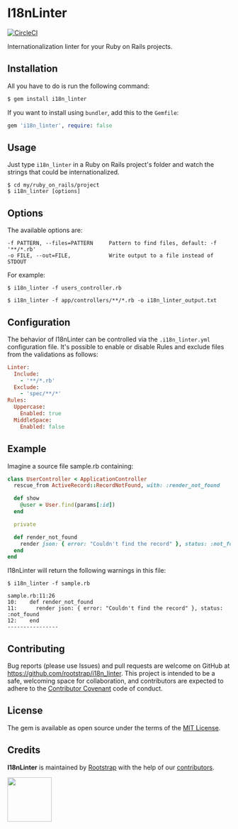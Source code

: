 # I18nLinter

[![CircleCI](https://circleci.com/gh/rootstrap/i18n_linter/tree/master.svg?style=svg&circle-token=15c1ee79b304665b14e47e04dc7577c715de293c)](https://circleci.com/gh/rootstrap/i18n_linter/tree/master)

Internationalization linter for your Ruby on Rails projects.

## Installation
All you have to do is run the following command:
```bash
$ gem install i18n_linter
```
If you want to install using `bundler`, add this to the `Gemfile`:
```ruby
gem 'i18n_linter', require: false
```

## Usage
Just type `i18n_linter` in a Ruby on Rails project's folder and watch the strings that could be internationalized.
```
$ cd my/ruby_on_rails/project
$ i18n_linter [options]
```

## Options
The available options are:
```
-f PATTERN, --files=PATTERN     Pattern to find files, default: -f '**/*.rb'
-o FILE, --out=FILE,            Write output to a file instead of STDOUT
```

For example:

```
$ i18n_linter -f users_controller.rb
```
```
$ i18n_linter -f app/controllers/**/*.rb -o i18n_linter_output.txt
```

## Configuration
The behavior of I18nLinter can be controlled via the `.i18n_linter.yml` configuration file.
It's possible to enable or disable Rules and exclude files from the validations as follows:
```ruby
Linter:
  Include:
    - '**/*.rb'
  Exclude:
    - 'spec/**/*'
Rules:
  Uppercase:
    Enabled: true
  MiddleSpace:
    Enabled: false
```

## Example
Imagine a source file sample.rb containing:
```ruby
class UserController < ApplicationController
  rescue_from ActiveRecord::RecordNotFound, with: :render_not_found

  def show
    @user = User.find(params[:id])
  end

  private

  def render_not_found
    render json: { error: "Couldn't find the record" }, status: :not_found
  end
end
```
I18nLinter will return the following warnings in this file:
```
$ i18n_linter -f sample.rb

sample.rb:11:26
10:    def render_not_found
11:      render json: { error: "Couldn't find the record" }, status: :not_found
12:    end
----------------
```

## Contributing
Bug reports (please use Issues) and pull requests are welcome on GitHub at https://github.com/rootstrap/i18n_linter. This project is intended to be a safe, welcoming space for collaboration, and contributors are expected to adhere to the [Contributor Covenant](http://contributor-covenant.org) code of conduct.

## License
The gem is available as open source under the terms of the [MIT License](https://opensource.org/licenses/MIT).

## Credits
**I18nLinter** is maintained by [Rootstrap](http://www.rootstrap.com) with the help of our [contributors](https://github.com/rootstrap/i18n_linter/contributors).

[<img src="https://s3-us-west-1.amazonaws.com/rootstrap.com/img/rs.png" width="100"/>](http://www.rootstrap.com)
